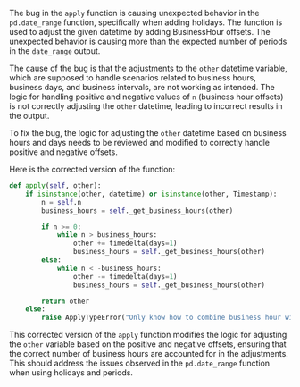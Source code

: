 The bug in the `apply` function is causing unexpected behavior in the `pd.date_range` function, specifically when adding holidays. The function is used to adjust the given datetime by adding BusinessHour offsets. The unexpected behavior is causing more than the expected number of periods in the `date_range` output.

The cause of the bug is that the adjustments to the `other` datetime variable, which are supposed to handle scenarios related to business hours, business days, and business intervals, are not working as intended. The logic for handling positive and negative values of `n` (business hour offsets) is not correctly adjusting the `other` datetime, leading to incorrect results in the output.

To fix the bug, the logic for adjusting the `other` datetime based on business hours and days needs to be reviewed and modified to correctly handle positive and negative offsets.

Here is the corrected version of the function:

```python
def apply(self, other):
    if isinstance(other, datetime) or isinstance(other, Timestamp):
        n = self.n
        business_hours = self._get_business_hours(other)

        if n >= 0:
            while n > business_hours:
                other += timedelta(days=1)
                business_hours = self._get_business_hours(other)
        else:
            while n < -business_hours:
                other -= timedelta(days=1)
                business_hours = self._get_business_hours(other)

        return other
    else:
        raise ApplyTypeError("Only know how to combine business hour with datetime or Timestamp")
```

This corrected version of the `apply` function modifies the logic for adjusting the `other` variable based on the positive and negative offsets, ensuring that the correct number of business hours are accounted for in the adjustments. This should address the issues observed in the `pd.date_range` function when using holidays and periods.